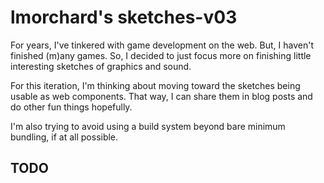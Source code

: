 # lmorchard's sketches-v03

For years, I've tinkered with game development on the web. But, I haven't finished (m)any games. So, I decided to just focus more on finishing little interesting sketches of graphics and sound.

For this iteration, I'm thinking about moving toward the sketches being usable as web components. That way, I can share them in blog posts and do other fun things hopefully.

I'm also trying to avoid using a build system beyond bare minimum bundling, if at all possible.

## TODO

